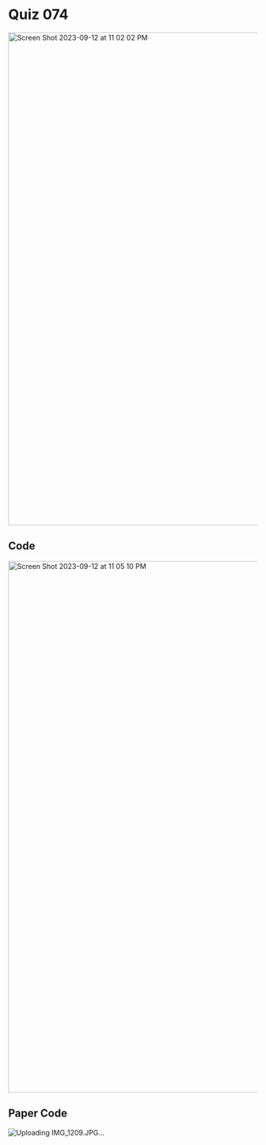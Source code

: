 # Quiz 074

<img width="994" alt="Screen Shot 2023-09-12 at 11 02 02 PM" src="https://github.com/jonathanye29/year_2/assets/111751273/146e7083-ba70-49fd-a242-d842384f153b">

## Code
<img width="1072" alt="Screen Shot 2023-09-12 at 11 05 10 PM" src="https://github.com/jonathanye29/year_2/assets/111751273/29e4b906-98ea-4bad-ac53-5357095c1221">


## Paper Code
![Uploading IMG_1209.JPG…]()

